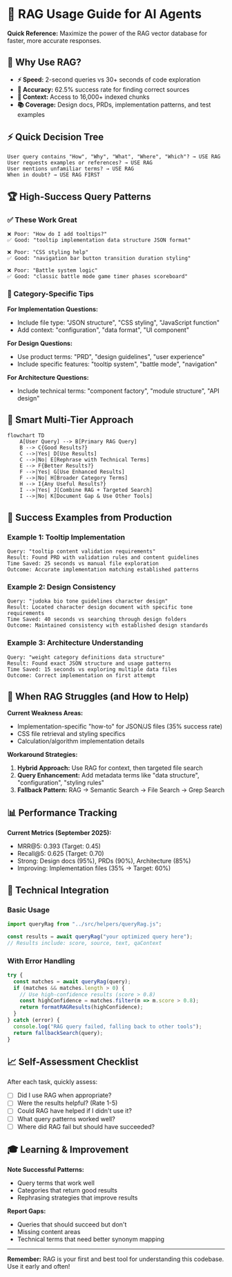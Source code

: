 # 🚀 RAG Usage Guide for AI Agents

**Quick Reference:** Maximize the power of the RAG vector database for faster, more accurate responses.

## 🎯 Why Use RAG?

- **⚡ Speed:** 2-second queries vs 30+ seconds of code exploration
- **🎯 Accuracy:** 62.5% success rate for finding correct sources  
- **🧠 Context:** Access to 16,000+ indexed chunks
- **📚 Coverage:** Design docs, PRDs, implementation patterns, and test examples

## ⚡ Quick Decision Tree

```
User query contains "How", "Why", "What", "Where", "Which"? → USE RAG
User requests examples or references? → USE RAG  
User mentions unfamiliar terms? → USE RAG
When in doubt? → USE RAG FIRST
```

## 🏆 High-Success Query Patterns

### ✅ These Work Great
```
❌ Poor: "How do I add tooltips?"
✅ Good: "tooltip implementation data structure JSON format"

❌ Poor: "CSS styling help"  
✅ Good: "navigation bar button transition duration styling"

❌ Poor: "Battle system logic"
✅ Good: "classic battle mode game timer phases scoreboard"
```

### 🎯 Category-Specific Tips

**For Implementation Questions:**
- Include file type: "JSON structure", "CSS styling", "JavaScript function"
- Add context: "configuration", "data format", "UI component"

**For Design Questions:**  
- Use product terms: "PRD", "design guidelines", "user experience"
- Include specific features: "tooltip system", "battle mode", "navigation"

**For Architecture Questions:**
- Include technical terms: "component factory", "module structure", "API design"

## 🔄 Smart Multi-Tier Approach

```mermaid
flowchart TD
    A[User Query] --> B[Primary RAG Query]
    B --> C{Good Results?}
    C -->|Yes| D[Use Results]
    C -->|No| E[Rephrase with Technical Terms]
    E --> F{Better Results?}
    F -->|Yes| G[Use Enhanced Results]
    F -->|No| H[Broader Category Terms]
    H --> I{Any Useful Results?}
    I -->|Yes| J[Combine RAG + Targeted Search]
    I -->|No| K[Document Gap & Use Other Tools]
```

## 🌟 Success Examples from Production

### Example 1: Tooltip Implementation
```
Query: "tooltip content validation requirements"
Result: Found PRD with validation rules and content guidelines
Time Saved: 25 seconds vs manual file exploration
Outcome: Accurate implementation matching established patterns
```

### Example 2: Design Consistency
```  
Query: "judoka bio tone guidelines character design"
Result: Located character design document with specific tone requirements
Time Saved: 40 seconds vs searching through design folders  
Outcome: Maintained consistency with established design standards
```

### Example 3: Architecture Understanding
```
Query: "weight category definitions data structure"
Result: Found exact JSON structure and usage patterns
Time Saved: 15 seconds vs exploring multiple data files
Outcome: Correct implementation on first attempt
```

## 🚨 When RAG Struggles (and How to Help)

**Current Weakness Areas:**
- Implementation-specific "how-to" for JSON/JS files (35% success rate)
- CSS file retrieval and styling specifics  
- Calculation/algorithm implementation details

**Workaround Strategies:**
1. **Hybrid Approach:** Use RAG for context, then targeted file search
2. **Query Enhancement:** Add metadata terms like "data structure", "configuration", "styling rules"
3. **Fallback Pattern:** RAG → Semantic Search → File Search → Grep Search

## 📊 Performance Tracking

**Current Metrics (September 2025):**
- MRR@5: 0.393 (Target: 0.45)
- Recall@5: 0.625 (Target: 0.70)
- Strong: Design docs (95%), PRDs (90%), Architecture (85%)
- Improving: Implementation files (35% → Target: 60%)

## 🔧 Technical Integration

### Basic Usage
```javascript
import queryRag from "../src/helpers/queryRag.js";

const results = await queryRag("your optimized query here");
// Results include: score, source, text, qaContext
```

### With Error Handling
```javascript
try {
  const matches = await queryRag(query);
  if (matches && matches.length > 0) {
    // Use high-confidence results (score > 0.8)
    const highConfidence = matches.filter(m => m.score > 0.8);
    return formatRAGResults(highConfidence);
  }
} catch (error) {
  console.log("RAG query failed, falling back to other tools");
  return fallbackSearch(query);
}
```

## 📈 Self-Assessment Checklist

After each task, quickly assess:
- [ ] Did I use RAG when appropriate?
- [ ] Were the results helpful? (Rate 1-5)
- [ ] Could RAG have helped if I didn't use it?
- [ ] What query patterns worked well?
- [ ] Where did RAG fail but should have succeeded?

## 🎓 Learning & Improvement

**Note Successful Patterns:**
- Query terms that work well
- Categories that return good results  
- Rephrasing strategies that improve results

**Report Gaps:**
- Queries that should succeed but don't
- Missing content areas
- Technical terms that need better synonym mapping

---

**Remember:** RAG is your first and best tool for understanding this codebase. Use it early and often!
